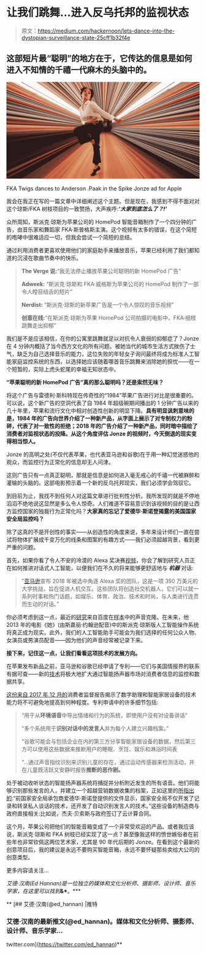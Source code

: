 # 让我们跳舞…进入反乌托邦的监视状态

> 原文：<https://medium.com/hackernoon/lets-dance-into-the-dystopian-surveillance-state-25cff1b32f4e>

## 这部短片最“聪明”的地方在于，它传达的信息是如何进入不知情的千禧一代麻木的头脑中的。

![](img/f1af0d594b178271645ce35ebfddfae1.png)

FKA Twigs dances to Anderson .Paak in the Spike Jonze ad for Apple

我会在我正在写的一篇文章中详细阐述这个主题。但是现在，我感到不得不面对对这个琼斯/FKA 树枝项目的一致赞扬，大声疾呼:***‘大家到底怎么了？!'***

众所周知，斯派克·琼斯为苹果公司的 HomePod 智能音箱制作了一个四分钟的广告，由音乐家和舞蹈家 FKA·斯普格斯主演。这个视频有太多的错误，在这个简短的咆哮中很难适应一切，但我会尝试一个简短的总结。

通过利用消费者更喜欢使用他们的家庭助手来播放音乐，苹果已经利用了我们都知道的沉浸在歌曲节奏中的快乐。

> **The Verge 说:**“我无法停止播放苹果公司聪明的新 HomePod 广告”
> 
> **Adweek:** “斯派克·琼斯和 FKA·威格斯为苹果公司的 HomePod 制作了一部令人瞠目结舌的短片”
> 
> **Nerdist:** “斯派克·琼斯的新苹果广告是一个令人惊叹的音乐视频”
> 
> **创意在线:**“在斯派克·琼斯为苹果 HomePod 公司拍摄的电影中，FKA·细枝跳舞走出抑郁”

我们是不是应该相信，在你的公寓里跳舞就足以对抗令人衰弱的抑郁症了？Jonze 在 4 分钟内概括了当今西方文化的所有问题。被她当代的城市生活方式挫伤了士气，缺乏为自己选择音乐的能力，这位失败的年轻女子询问最终将成为标准人工智能家庭监控系统的东西，以选择她应该随着哪首音乐跳舞来消除她的担忧——在一个短暂的，实际上虎头蛇尾的幸福无知状态中。

**“苹果聪明的新 HomePod 广告”真的那么聪明吗？还是索然无味？**

将这个广告与雷德利·斯科特现在传奇性的“1984”苹果广告进行对比是很重要的。可以说，这个新广告的空洞代表了自 1984 年超级碗期间播出的 1 分钟广告以来的几十年里，苹果和流行文化中相对创造性创新的明显下降。**具有明显讽刺意味的是，1984 年的广告向世界介绍了一种新产品，从字面上展示了对专制权力的粉碎，代表了对一致性的拒绝；2018 年的广告介绍了一种新产品，同时暗中描绘了消费者对监视状态的投降。从这个角度评估 Jonze 的视频时，今天倒退的现实变得相当惊人。**

Jonze 的高明之处(不仅代表苹果，也代表亚马逊和谷歌)在于用一种幻觉迷惑他的观众，而监控行为正常化的信息却无人问津。

这则广告只有一点真正聪明，那就是信息是如何进入毫无戒心的千禧一代被麻醉和灌输的头脑的。这部电影预示着一个新的反乌托邦现实，我们必须学会驾驭它。

到目前为止，我找不到任何人对这篇文章进行批判性分析。我所发现的就是不停地滔滔不绝地说这显然是多么令人惊奇。人们难道不容易意识到该视频的目的是让西方监控国家的独裁行为正常化吗？**大家真的忘记了爱德华·斯诺登揭露的美国国家安全局监控吗？**

除了这真的不是开创性的事实——从创造性的角度来说，多年来设计师们一直在尝试将物体扩展成千变万化的线条和图案的有趣方式——我们必须超越背景，看到更严重的问题。

首先，如果你看了令人不安的冷漠的 Alexa 奖决赛[视频](https://www.youtube.com/watch?v=WTGuOg7GXYU)，你会了解到研究人员正在如何推进对话式人工智能，以便我们在不久的将来能够更舒适地与 ***机器*** 对话:

> "[亚马逊](https://developer.amazon.com/alexaprize)宣布 2018 年被选中角逐 Alexa 奖的团队，这是一项 350 万美元的大学挑战，旨在促进人机交互。这些团队将创造社交机器人，它们可以就一系列时事和热门话题，如娱乐、体育、政治、技术和时尚，与人类进行连贯而生动的对话。”

你必须考虑到这一点，最近的[研究](https://arxiv.org/pdf/1802.06006.pdf)来自百度在[样本](https://audiodemos.github.io/)中的声音克隆。在未来，他 2013 年的电影《她》(由斯嘉丽·约翰逊配音)中的斯派克·琼斯版人工智能操作系统将真正成为现实。此外，我们的人工智能助手可能会为我们选择的任何公众人物、女演员或男演员配音——因为他们的声音经常被记录下来。

**接下来，记住这一点，让我们看看这项技术的发展方向。**

在苹果发布新品之前，亚马逊和谷歌已经申请了专利——它们与美国情报界的联系有据可查——新的[技术](https://hackernoon.com/tagged/technology)将极大地扩大通过智能扬声器市场对消费者信息的监控和数据共享。

[这份来自 2017 年 12 月的](http://www.consumerwatchdog.org/sites/default/files/2017-12/Digital%20Assistants%20and%20Privacy.pdf)消费者监督报告揭示了数字助理和智能家居设备的技术能力将不可避免地提高到何种程度。专利申请中的许多细节包括:

> “用于从**环境语音**中导出情绪和行为的系统，即使用户没有对设备讲话”
> 
> “多个系统用于**识别对话中的发言人**并为每个人建立兴趣档案。”
> 
> “谷歌可能会与包括企业在内的第三方分享智能家居设备的数据，然后第三方可以使用这些数据来推断用户的睡眠、烹饪、娱乐和淋浴时间表
> 
> “…通过声音指纹识别来识别儿童的存在，通过运动传感器来检测活动，并在儿童既活跃又安静时报告**推断的恶作剧。**

处于被动收听状态的智能扬声器系统将捕捉并分析附近发生的所有语音。他们将能够识别那些发言的人，并建立一个超越营销数据收集的档案，正如这里的[所指出的](https://theintercept.com/2018/01/19/voice-recognition-technology-nsa/):“前国家安全局承包商爱德华·斯诺登提供的文件显示，国家安全局不仅开发了记录和转录私人谈话的技术，还开发了自动识别发言人的技术。”这些设备的制造商与政府直接相关:比如说，杰夫·贝索斯与政府签订了云计算合同。

这个月，苹果公司把他们的智能音箱变成了一个非常受欢迎的产品。或者我应该说，斯派克·琼斯和 FKA 树枝已经实现了这一点？甚至像我这样的愤世嫉俗者在前些年也非常钦佩这两位艺术家，尤其是 90 年代后期的 Jonze。在看到这个最新的创意项目后，我的建议是永远不要购买智能音箱，永远不要怀疑那些卖给大公司的创意类型。

更多内容请关注…

*艾德·汉南(Ed Hannan)是一位独立的媒体和文化分析师、摄影师、设计师、音乐学家，在这里可以找到*[](https://twitter.com/ed_hannan)**&*[](https://www.facebook.com/ed.hannan.96)**。***

**[](https://twitter.com/ed_hannan) [## 艾德·汉南(@ed_hannan) |推特

### 艾德·汉南的最新推文(@ed_hannan)。媒体和文化分析师、摄影师、设计师、音乐学家…

twitter.com](https://twitter.com/ed_hannan)**